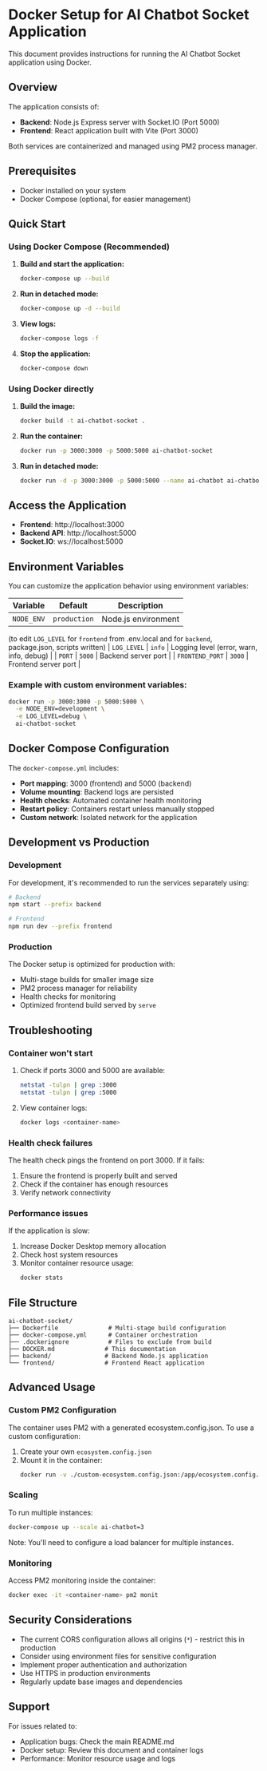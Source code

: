 # Docker Setup for AI Chatbot Socket Application

This document provides instructions for running the AI Chatbot Socket application using Docker.

## Overview

The application consists of:
- **Backend**: Node.js Express server with Socket.IO (Port 5000)
- **Frontend**: React application built with Vite (Port 3000)

Both services are containerized and managed using PM2 process manager.

## Prerequisites

- Docker installed on your system
- Docker Compose (optional, for easier management)

## Quick Start

### Using Docker Compose (Recommended)

1. **Build and start the application:**
   ```bash
   docker-compose up --build
   ```

2. **Run in detached mode:**
   ```bash
   docker-compose up -d --build
   ```

3. **View logs:**
   ```bash
   docker-compose logs -f
   ```

4. **Stop the application:**
   ```bash
   docker-compose down
   ```

### Using Docker directly

1. **Build the image:**
   ```bash
   docker build -t ai-chatbot-socket .
   ```

2. **Run the container:**
   ```bash
   docker run -p 3000:3000 -p 5000:5000 ai-chatbot-socket
   ```

3. **Run in detached mode:**
   ```bash
   docker run -d -p 3000:3000 -p 5000:5000 --name ai-chatbot ai-chatbot-socket
   ```

## Access the Application

- **Frontend**: http://localhost:3000
- **Backend API**: http://localhost:5000
- **Socket.IO**: ws://localhost:5000

## Environment Variables

You can customize the application behavior using environment variables:

| Variable | Default | Description |
|----------|---------|-------------|
| `NODE_ENV` | `production` | Node.js environment |
 (to edit `LOG_LEVEL` for `frontend` from .env.local and for `backend`, package.json, scripts written)
| `LOG_LEVEL` | `info` | Logging level (error, warn, info, debug) |
| `PORT` | `5000` | Backend server port |
| `FRONTEND_PORT` | `3000` | Frontend server port |

### Example with custom environment variables:

```bash
docker run -p 3000:3000 -p 5000:5000 \
  -e NODE_ENV=development \
  -e LOG_LEVEL=debug \
  ai-chatbot-socket
```

## Docker Compose Configuration

The `docker-compose.yml` includes:

- **Port mapping**: 3000 (frontend) and 5000 (backend)
- **Volume mounting**: Backend logs are persisted
- **Health checks**: Automated container health monitoring
- **Restart policy**: Containers restart unless manually stopped
- **Custom network**: Isolated network for the application

## Development vs Production

### Development
For development, it's recommended to run the services separately using:
```bash
# Backend
npm start --prefix backend

# Frontend  
npm run dev --prefix frontend
```

### Production
The Docker setup is optimized for production with:
- Multi-stage builds for smaller image size
- PM2 process manager for reliability
- Health checks for monitoring
- Optimized frontend build served by `serve`

## Troubleshooting

### Container won't start
1. Check if ports 3000 and 5000 are available:
   ```bash
   netstat -tulpn | grep :3000
   netstat -tulpn | grep :5000
   ```

2. View container logs:
   ```bash
   docker logs <container-name>
   ```

### Health check failures
The health check pings the frontend on port 3000. If it fails:
1. Ensure the frontend is properly built and served
2. Check if the container has enough resources
3. Verify network connectivity

### Performance issues
If the application is slow:
1. Increase Docker Desktop memory allocation
2. Check host system resources
3. Monitor container resource usage:
   ```bash
   docker stats
   ```

## File Structure

```
ai-chatbot-socket/
├── Dockerfile              # Multi-stage build configuration
├── docker-compose.yml      # Container orchestration
├── .dockerignore           # Files to exclude from build
├── DOCKER.md              # This documentation
├── backend/               # Backend Node.js application
└── frontend/              # Frontend React application
```

## Advanced Usage

### Custom PM2 Configuration

The container uses PM2 with a generated ecosystem.config.json. To use a custom configuration:

1. Create your own `ecosystem.config.json`
2. Mount it in the container:
   ```bash
   docker run -v ./custom-ecosystem.config.json:/app/ecosystem.config.json ai-chatbot-socket
   ```

### Scaling

To run multiple instances:
```bash
docker-compose up --scale ai-chatbot=3
```

Note: You'll need to configure a load balancer for multiple instances.

### Monitoring

Access PM2 monitoring inside the container:
```bash
docker exec -it <container-name> pm2 monit
```

## Security Considerations

- The current CORS configuration allows all origins (`*`) - restrict this in production
- Consider using environment files for sensitive configuration
- Implement proper authentication and authorization
- Use HTTPS in production environments
- Regularly update base images and dependencies

## Support

For issues related to:
- Application bugs: Check the main README.md
- Docker setup: Review this document and container logs
- Performance: Monitor resource usage and logs